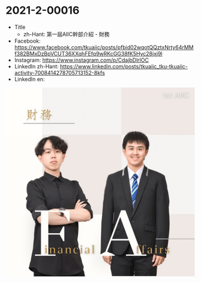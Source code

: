 # 2021-2-00016

* Title
	* zh-Hant: 第一屆AIIC幹部介紹 - 財務
* Facebook: https://www.facebook.com/tkuaiic/posts/pfbid02wqotQQztxNrty64rMMf382BMxDzBpVCUT36XXqhFEfq9wRKcGG38fK5Hyc28jxj9l
* Instagram: https://www.instagram.com/p/CdajbDlrlOC
* LinkedIn zh-Hant: https://www.linkedin.com/posts/tkuaiic_tku-tkuaiic-activity-7008414278705713152-8kfs
* LinkedIn en:

![main image in zh-Hant](./2021-2-00016_zh-hant.jpg)
